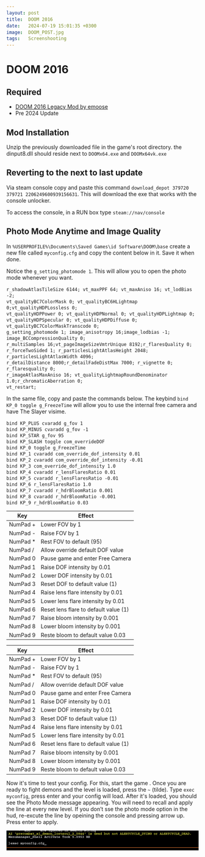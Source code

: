 ```yaml
---
layout: post
title:  DOOM 2016
date:   2024-07-19 15:01:35 +0300
image:  DOOM_POST.jpg
tags:   Screenshooting
---
```


# DOOM 2016

## Required

* [DOOM 2016 Legacy Mod by emoose](https://www.moddb.com/games/doom-4/downloads/doomlegacymod-v201901)
* Pre 2024 Update

## Mod Installation
Unzip the previously downloaded file in the game's root directory.
the dinput8.dll should reside next to `DOOMx64.exe` and `DOOMx64vk.exe`

## Reverting to the next to last update
Via steam console copy and paste this command `download_depot 379720 379721 2206249600939156631`.
This will download the exe that works with the console unlocker.

To access the console, in a RUN box type `steam://nav/console`
  
## Photo Mode Anytime and Image Quality 


In `%USERPROFILE%\Documents\Saved Games\id Software\DOOM\base` create a new file called `myconfig.cfg` and copy the content below in it. 
Save it when done. 

Notice the `g_setting_photomode 1`. This will allow you to open the photo mode whenever you want. 

```
r_shadowAtlasTileSize 6144; vt_maxPPF 64; vt_maxAniso 16; vt_lodBias -2;
vt_qualityBC7ColorMask 0; vt_qualityBC6HLightmap 0;vt_qualityHDPLossless 0;
vt_qualityHDPPower 0; vt_qualityHDPNormal 0; vt_qualityHDPLightmap 0;
vt_qualityHDPSpecular 0; vt_qualityHDPDiffuse 0; vt_qualityBC7ColorMaskTranscode 0;
g_setting_photomode 1; image_anisotropy 16;image_lodbias -1; image_BCCompressionQuality 0;
r_multiSamples 16;vt_pageImageSizeVmtrUnique 8192;r_flaresQuality 0;
r_forceTwoSided 1; r_particlesLightAtlasHeight 2048; r_particlesLightAtlasWidth 4096;
r_detailDistance 8000;r_detailFadeDistMax 7000; r_vignette 0; r_flaresquality 0;
r_imageAtlasMaxAniso 16; vt_qualityLightmapRoundDenominator 1.0;r_chromaticAberration 0;
vt_restart;
```
In the same file, copy and paste the commands below. The keybind `bind KP_0 toggle g_FreezeTime` will allow you to use the internal free camera and have The Slayer visime.
```
bind KP_PLUS cvaradd g_fov 1
bind KP_MINUS cvaradd g_fov -1
bind KP_STAR g_fov 95
bind KP_SLASH toggle com_overrideDOF
bind KP_0 toggle g_FreezeTime
bind KP_1 cvaradd com_override_dof_intensity 0.01
bind KP_2 cvaradd com_override_dof_intensity -0.01
bind KP_3 com_override_dof_intensity 1.0
bind KP_4 cvaradd r_lensFlaresRatio 0.01
bind KP_5 cvaradd r_lensFlaresRatio -0.01
bind KP_6 r_lensFlaresRatio 1.0
bind KP_7 cvaradd r_hdrBloomRatio 0.001
bind KP_8 cvaradd r_hdrBloomRatio -0.001
bind KP_9 r_hdrBloomRatio 0.03
```
Key | Effect
--|--
NumPad + | Lower FOV by 1
NumPad - | Raise FOV by 1
NumPad * | Rest FOV to default (95)
| NumPad / | Allow override default DOF value|
| NumPad 0 | Pause game and enter Free Camera|
| NumPad 1 | Raise DOF intensity by 0.01|
| NumPad 2 | Lower DOF intensity by 0.01|
| NumPad 3 | Reset DOF to default value (1)|
| NumPad 4 | Raise lens flare intensity by 0.01|
| NumPad 5 | Lower lens flare intensity by 0.01|
| NumPad 6 | Reset lens flare to default value (1)|
| NumPad 7 | Raise bloom intensity by 0.001|
| NumPad 8 | Lower bloom intensity by 0.001|
| NumPad 9 | Reste bloom to default value 0.03|

| Key | Effect|
|---	|---	|
| NumPad + | Lower FOV by 1 |
| NumPad - | Raise FOV by 1 |
| NumPad * | Rest FOV to default (95) |
| NumPad / | Allow override default DOF value |
| NumPad 0 | Pause game and enter Free Camera |
| NumPad 1 | Raise DOF intensity by 0.01 |
| NumPad 2 | Lower DOF intensity by 0.01 |
| NumPad 3 | Reset DOF to default value (1) |
| NumPad 4 | Raise lens flare intensity by 0.01 |
| NumPad 5 | Lower lens flare intensity by 0.01 |
| NumPad 6 | Reset lens flare to default value (1) |
| NumPad 7 | Raise bloom intensity by 0.001 |
| NumPad 8 | Lower bloom intensity by 0.001 |
| NumPad 9 | Reste bloom to default value 0.03 |

Now it's time to test your config. For this, start the game . Once you are ready to fight demons and the level is loaded, press the `~` (tilde).
Type `exec myconfig`, press enter and your config will load. After it's loaded, you should see the Photo Mode message appearing.
You will need to recall and apply the line at every new level. If you don’t sse the photo mode option in the hud, re-excute the line by opeining the console and pressing arrow up. Press enter to apply.

![image](/assets/images/DOOM2016-02.png)



